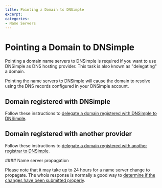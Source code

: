 ```yaml
---
title: Pointing a Domain to DNSimple
excerpt: 
categories:
- Name Servers
---
```


# Pointing a Domain to DNSimple

Pointing a domain name servers to DNSimple is required if you want to use DNSimple as DNS hosting provider. This task is also known as "delegating" a domain.

Pointing the name servers to DNSimple will cause the domain to resolve using the DNS records configured in your DNSimple account.

## Domain registered with DNSimple

Follow these instructions to [delegate a domain registered with DNSimple to DNSimple](/articles/delegating-dnsimple-registered/).

## Domain registered with another provider

Follow these instructions to [delegate a domain registered with another registrar to DNSimple](/articles/delegating-dnsimple-hosted/).

<info>
#### Name server propagation

Please note that it may take up to 24 hours for a name server change to propagate. The whois response is normally a good way to [determine if the changes have been submitted properly](/articles/domain-resolution-issues).
</info>
